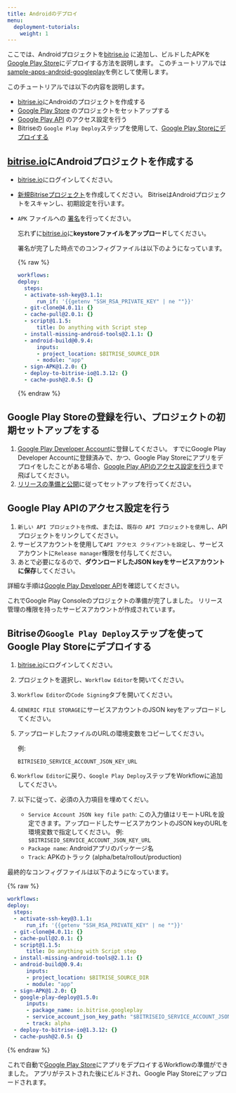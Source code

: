 ```yaml
---
title: Androidのデプロイ
menu:
  deployment-tutorials:
    weight: 1
---
```

ここでは、Androidプロジェクトを[bitrise.io](https://www.bitrise.io) に追加し、ビルドしたAPKを[Google Play Store](https://play.google.com/store)にデプロイする方法を説明します。
このチュートリアルでは[sample-apps-android-googleplay](https://github.com/bitrise-samples/sample-apps-android-googleplay)を例として使用します。

このチュートリアルでは以下の内容を説明します。

* [bitrise.io](https://www.bitrise.io)にAndroidのプロジェクトを作成する
* [Google Play Store](https://play.google.com/store) のプロジェクトをセットアップする
* [Google Play API](https://developers.google.com/android-publisher/getting_started) のアクセス設定を行う
* Bitriseの `Google Play Deploy`ステップを使用して、[Google Play Storeにデプロイする](#deploy-to-google-play-store-using-bitrise-google-play-deploy-step)

## [bitrise.io](https://www.bitrise.io)にAndroidプロジェクトを作成する

* [bitrise.io](https://www.bitrise.io)にログインしてください。
* [新規Bitriseプロジェクト](getting-started/adding-a-new-app)を作成してください。 BitriseはAndroidプロジェクトをスキャンし、初期設定を行います。
* `APK` ファイルへの [署名](/code-signing/android-code-signing/android-code-signing-using-bitrise-sign-APK-step/)を行ってください。

  忘れずに[bitrise.io](https://www.bitrise.io)に**keystoreファイルをアップロード**してください。

  署名が完了した時点でのコンフィグファイルは以下のようになっています。
  
  {% raw %}
  ```yaml
  workflows:
  deploy:
    steps:
    - activate-ssh-key@3.1.1:
        run_if: '{{getenv "SSH_RSA_PRIVATE_KEY" | ne ""}}'
    - git-clone@4.0.11: {}
    - cache-pull@2.0.1: {}
    - script@1.1.5:
        title: Do anything with Script step
    - install-missing-android-tools@2.1.1: {}
    - android-build@0.9.4:
        inputs:
        - project_location: $BITRISE_SOURCE_DIR
        - module: "app"
    - sign-APK@1.2.0: {}
    - deploy-to-bitrise-io@1.3.12: {}
    - cache-push@2.0.5: {}
  ```
  {% endraw %}

## Google Play Storeの登録を行い、プロジェクトの初期セットアップをする

1. [Google Play Developer Account](https://developer.android.com/distribute/console/)に登録してください。
   すでにGoogle Play Developer Accountに登録済みで、かつ、Google Play Storeにアプリをデプロイをしたことがある場合、[Google Play APIのアクセス設定を行う](#google-play-apiのアクセス設定を行う)まで飛ばしてください。
2. [リリースの準備と公開](https://support.google.com/googleplay/android-developer/answer/7159011?hl=ja)に従ってセットアップを行ってください。

## Google Play APIのアクセス設定を行う

1. `新しい API プロジェクトを作成`、または、`既存の API プロジェクトを使用`し、API プロジェクトをリンクしてください。
2. サービスアカウントを使用して`API アクセス クライアントを設定`し、サービスアカウントに`Release manager`権限を付与してください。
3. あとで必要になるので、**ダウンロードしたJSON keyをサービスアカウントに保存**してください。

詳細な手順は[Google Play Developer API](https://developers.google.com/android-publisher/getting_started)を確認してください。

これでGoogle Play Consoleのプロジェクトの準備が完了しました。
リリース管理の権限を持ったサービスアカウントが作成されています。

## Bitriseの`Google Play Deploy`ステップを使ってGoogle Play Storeにデプロイする

1. [bitrise.io](https://www.bitrise.io)にログインしてください。
2. プロジェクトを選択し、`Workflow Editor`を開いてください。
3. `Workflow Editor`の`Code Signing`タブを開いてください。
4. `GENERIC FILE STORAGE`にサービスアカウントのJSON keyをアップロードしてください。
5. アップロードしたファイルのURLの環境変数をコピーしてください。

   例:

   `BITRISEIO_SERVICE_ACCOUNT_JSON_KEY_URL`
6. `Workflow Editor`に戻り、`Google Play Deploy`ステップをWorkflowに追加してください。
7. 以下に従って、必須の入力項目を埋めてくだい。
   * `Service Account JSON key file path`: この入力値はリモートURLを設定できます。アップロードしたサービスアカウントのJSON keyのURLを環境変数で指定してください。
     例: `$BITRISEIO_SERVICE_ACCOUNT_JSON_KEY_URL`
   * `Package name`: Androidアプリのパッケージ名
   * `Track`: APKのトラック (alpha/beta/rollout/production)

最終的なコンフィグファイルは以下のようになっています。

{% raw %}
```yaml
workflows:
deploy:
  steps:
  - activate-ssh-key@3.1.1:
      run_if: '{{getenv "SSH_RSA_PRIVATE_KEY" | ne ""}}'
  - git-clone@4.0.11: {}
  - cache-pull@2.0.1: {}
  - script@1.1.5:
      title: Do anything with Script step
  - install-missing-android-tools@2.1.1: {}
  - android-build@0.9.4:
      inputs:
      - project_location: $BITRISE_SOURCE_DIR
      - module: "app"
  - sign-APK@1.2.0: {}
  - google-play-deploy@1.5.0:
      inputs:
      - package_name: io.bitrise.googleplay
      - service_account_json_key_path: "$BITRISEIO_SERVICE_ACCOUNT_JSON_KEY_URL"
      - track: alpha
  - deploy-to-bitrise-io@1.3.12: {}
  - cache-push@2.0.5: {}
```
{% endraw %}

これで自動で[Google Play Store](https://play.google.com/store)にアプリをデプロイするWorkflowの準備ができました。
アプリがテストされた後にビルドされ、Google Play Storeにアップロードされます。